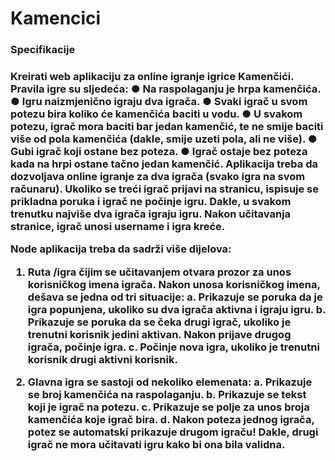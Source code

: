 # Kamencici
 
 <h3> Specifikacije <h3>
 
Kreirati web aplikaciju za online igranje igrice Kamenčići. Pravila igre su sljedeća:
● Na raspolaganju je hrpa kamenčića.
● Igru naizmjenično igraju dva igrača.
● Svaki igrač u svom potezu bira koliko će kamenčića baciti u vodu.
● U svakom potezu, igrač mora baciti bar jedan kamenčić, te ne smije baciti više od pola
kamenčića (dakle, smije uzeti pola, ali ne više).
● Gubi igrač koji ostane bez poteza.
● Igrač ostaje bez poteza kada na hrpi ostane tačno jedan kamenčić.
Aplikacija treba da dozvoljava online igranje za dva igrača (svako igra na svom računaru).
Ukoliko se treći igrač prijavi na stranicu, ispisuje se prikladna poruka i igrač ne počinje igru.
Dakle, u svakom trenutku najviše dva igrača igraju igru. Nakon učitavanja stranice, igrač unosi
username i igra kreće.
 
Node aplikacija treba da sadrži više dijelova:
1. Ruta /igra čijim se učitavanjem otvara prozor za unos korisničkog imena igrača. Nakon
unosa korisničkog imena, dešava se jedna od tri situacije:
a. Prikazuje se poruka da je igra popunjena, ukoliko su dva igrača aktivna i igraju
igru.
b. Prikazuje se poruka da se čeka drugi igrač, ukoliko je trenutni korisnik jedini
aktivan. Nakon prijave drugog igrača, počinje igra.
c. Počinje nova igra, ukoliko je trenutni korisnik drugi aktivni korisnik.


2. Glavna igra se sastoji od nekoliko elemenata:
a. Prikazuje se broj kamenčića na raspolaganju.
b. Prikazuje se tekst koji je igrač na potezu.
c. Prikazuje se polje za unos broja kamenčića koje igrač bira.
d. Nakon poteza jednog igrača, potez se automatski prikazuje drugom igraču!
Dakle, drugi igrač ne mora učitavati igru kako bi ona bila validna.
